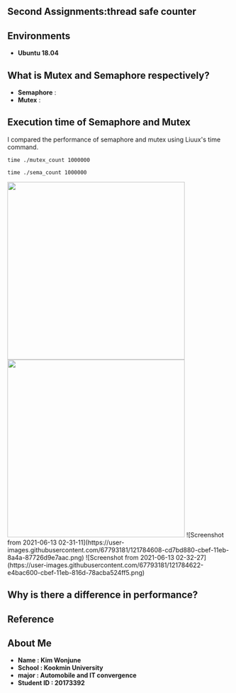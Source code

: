 ## Second Assignments:thread safe counter
## Environments
- **Ubuntu 18.04**

## What is Mutex and Semaphore respectively?

- **Semaphore**  : 
- **Mutex** :



## Execution time of Semaphore and Mutex 
I compared the performance of semaphore and mutex using Liuux's time command.
```
time ./mutex_count 1000000
```
```
time ./sema_count 1000000
```
<img src = "https://user-images.githubusercontent.com/67793181/121784608-cd7bd880-cbef-11eb-8a4a-87726d9e7aac.png" width="400px">
<img src = "https://user-images.githubusercontent.com/67793181/121784622-e4bac600-cbef-11eb-816d-78acba524ff5.png" width="400px">
![Screenshot from 2021-06-13 02-31-11](https://user-images.githubusercontent.com/67793181/121784608-cd7bd880-cbef-11eb-8a4a-87726d9e7aac.png)
![Screenshot from 2021-06-13 02-32-27](https://user-images.githubusercontent.com/67793181/121784622-e4bac600-cbef-11eb-816d-78acba524ff5.png)


## Why is there a difference in performance?


## Reference

## About Me
- **Name : Kim Wonjune**
- **School : Kookmin University**
- **major : Automobile and IT convergence**
- **Student ID : 20173392**
